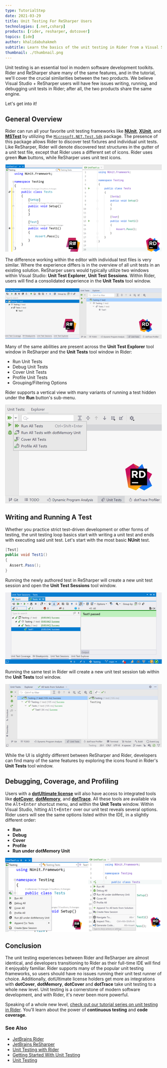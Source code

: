 ```yaml
---
type: TutorialStep
date: 2021-03-29
title: Unit Testing For ReSharper Users
technologies: [.net,csharp]
products: [rider, resharper, dotcover]
topics: [ide]
author: khalidabuhakmeh
subtitle: Learn the basics of the unit testing in Rider from a Visual Studio + ReSharper user's perspective.
thumbnail: ./thumbnail.png
---
```


Unit testing is an essential tool in modern software development toolkits. Rider and ReSharper share many of the same features, and in the tutorial, we'll cover the crucial similarities between the two products. We believe Visual Studio + ReSharper users will have few issues writing, running, and debugging unit tests in Rider; after all, the two products share the same engine.

Let's get into it!

<!--more-->

## General Overview

Rider can run all your favorite unit testing frameworks like **[NUnit](https://nunit.org/)**, **[XUnit](https://xunit.net/)**, and **[MSTest](https://docs.microsoft.com/en-us/dotnet/core/testing/unit-testing-with-mstest)** by utilizing the [`Microsoft.NET.Test.Sdk`](https://www.nuget.org/packages/Microsoft.NET.Test.Sdk/) package. The presence of this package allows Rider to discover test fixtures and individual unit tests. Like ReSharper, Rider will denote discovered test structures in the gutter of a unit test file, except that Rider uses a different set of icons. Rider uses green **Run** buttons, while ReSharper uses unit test icons.

![Comparison between ReSharper and Rider unit testing icons](./editor-comparison.png)

The difference working within the editor with individual test files is very similar. Where the experience differs is in the overview of all unit tests in an existing solution. ReSharper users would typically utilize two windows within Visual Studio: **Unit Test Explorer**, **Unit Test Sessions**.  Within Rider, users will find a consolidated experience in the **Unit Tests** tool window.

![Comparison between Unit Test Explorer windows and Rider Unit Tests](./unit-tests-explorer-comparison.png)

Many of the same abilities are present across the **Unit Test Explorer** tool window in ReSharper and the **Unit Tests** tool window in Rider:

- Run Unit Tests
- Debug Unit Tests
- Cover Unit Tests
- Profile Unit Tests
- Grouping/Filtering Options

Rider supports a vertical view with many variants of running a test hidden under the **Run** button's sub-menu.

![Rider unit test tool window vertical action bar](./rider-vertical-runner-bar.png)

## Writing and Running A Test

Whether you practice strict test-driven development or other forms of testing, the unit testing loop basics start with writing a unit test and ends with executing said unit test. Let's start with the most basic **NUnit** test.

```c#
[Test]
public void Test1()
{
  Assert.Pass();
}
```

Running the newly authored test in ReSharper will create a new unit test session and open the **Unit Test Sessions** tool window.

![Running unit tests with resharper and visual studio](./resharper-unit-tests.png)

Running the same test in Rider will create a new unit test session tab within the **Unit Tests** tool window.

![Running unit tests with rider](./rider-run-unit-tests.png)

While the UI is slightly different between ReSharper and Rider, developers can find many of the same features by exploring the icons found in Rider's **Unit Tests** tool window.

## Debugging, Coverage, and Profiling

Users with a **[dotUltimate license](https://www.jetbrains.com/dotUltimate)** will also have access to integrated tools like **[dotCover](https://www.jetbrains.com/dotCover)**, **[dotMemory](https://www.jetbrains.com/dotMemory)**, and **[dotTrace](https://www.jetbrains.com/dotTrace)**.  All these tools are available via the <kbd>Alt+Enter</kbd> shortcut menu, and within the **Unit Tests** window. Within Visual Studio, hitting <kbd>Alt+Enter</kbd> over our unit test reveals several options. Rider users will see the same options listed within the IDE, in a slightly different order:

- **Run**
- **Debug**
- **Cover**
- **Profile**
- **Run under dotMemory Unit**

![alt+enter menu from within Visual Studio an ReSharper](./resharper-alt-enter-menu.png)

## Conclusion

The unit testing experiences between Rider and ReSharper are almost identical, and developers transitioning to Rider as their full-time IDE will find it enjoyably familiar. Rider supports many of the popular unit testing frameworks, so users should have no issues running their unit test runner of choice. Additionally, dotUltimate license holders get more as integrations with **dotCover**, **dotMemory**, **dotCover** and **dotTrace** take unit testing to a whole new level. Unit testing is a cornerstone of modern software development, and with Rider, it's never been more powerful.

Speaking of a whole new level, [check out our tutorial series on unit testing in Rider](https://jetbrains.com/dotnet/guide/tutorials/rider-essentials/unit-testing/). You'll learn about the power of **continuous testing** and **code coverage**.

### See Also

- [JetBrains Rider](https://jetbrains.com/rider)
- [JetBrains ReSharper](https://jetbrains.com/resharper)
- [Unit Testing with Rider](https://jetbrains.com/dotnet/guide/tutorials/rider-essentials/unit-testing/)
- [Getting Started With Unit Testing](https://www.jetbrains.com/help/rider/Getting_Started_with_Unit_Testing.html)
- [Unit Testing](https://www.jetbrains.com/help/rider/Unit_Testing__Index.html)